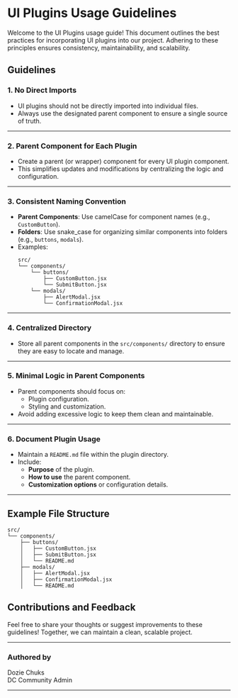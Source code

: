 # **UI Plugins Usage Guidelines**

Welcome to the UI Plugins usage guide! This document outlines the best practices for incorporating UI plugins into our project. Adhering to these principles ensures consistency, maintainability, and scalability.

## **Guidelines**

### **1. No Direct Imports**

- UI plugins should not be directly imported into individual files.
- Always use the designated parent component to ensure a single source of truth.

---

### **2. Parent Component for Each Plugin**

- Create a parent (or wrapper) component for every UI plugin component.
- This simplifies updates and modifications by centralizing the logic and configuration.

---

### **3. Consistent Naming Convention**

- **Parent Components**: Use camelCase for component names (e.g., `CustomButton`).
- **Folders**: Use snake_case for organizing similar components into folders (e.g., `buttons`, `modals`).
- Examples:
  ```
  src/
  └── components/
      └── buttons/
          ├── CustomButton.jsx
          └── SubmitButton.jsx
      └── modals/
          ├── AlertModal.jsx
          └── ConfirmationModal.jsx
  ```

---

### **4. Centralized Directory**

- Store all parent components in the `src/components/` directory to ensure they are easy to locate and manage.

---

### **5. Minimal Logic in Parent Components**

- Parent components should focus on:
  - Plugin configuration.
  - Styling and customization.
- Avoid adding excessive logic to keep them clean and maintainable.

---

### **6. Document Plugin Usage**

- Maintain a `README.md` file within the plugin directory.
- Include:
  - **Purpose** of the plugin.
  - **How to use** the parent component.
  - **Customization options** or configuration details.

---

## **Example File Structure**

```
src/
└── components/
    ├── buttons/
    │   ├── CustomButton.jsx
    │   ├── SubmitButton.jsx
    │   └── README.md
    ├── modals/
    │   ├── AlertModal.jsx
    │   ├── ConfirmationModal.jsx
    │   └── README.md
```

## **Contributions and Feedback**

Feel free to share your thoughts or suggest improvements to these guidelines! Together, we can maintain a clean, scalable project.

---

### **Authored by**

Dozie Chuks  
DC Community Admin

---

